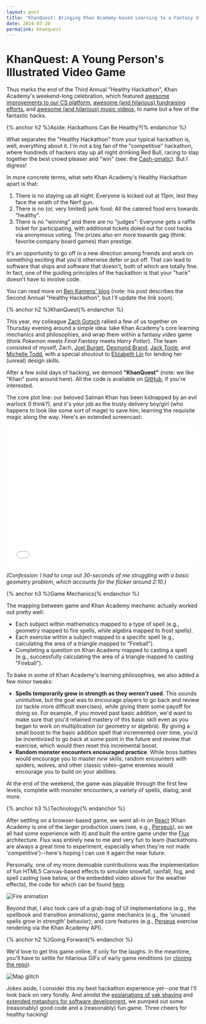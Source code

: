 ```yaml
---
layout: post
title: "KhanQuest: Bringing Khan Academy-based Learning to a Fantasy Video Game"
date: 2014-07-20
permalink: khanquest
---
```


# KhanQuest: A Young Person's Illustrated Video Game

Thus marks the end of the Third Annual "Healthy Hackathon", Khan Academy's weekend-long celebration, which featured [awesome improvements to our CS platform](https://www.youtube.com/watch?v=Pq0OSkFhmhk), [awesome (and hilarious) fundraising efforts](https://znd-vowels-dot-khan-academy.appspot.com/buy-a-vowel), and [awesome (and hilarious) music videos](https://twitter.com/pamelafox/status/489968073915387905#), to name but a few of the fantastic hacks.

{% anchor h2 %}Aside: Hackathons Can Be Healthy?{% endanchor %}

What separates the "Healthy Hackathon" from your typical hackathon is, well, everything about it. I'm not a big fan of the "competitive" hackathon, where hundreds of hackers stay up all night drinking Red Bull, racing to slap together the best crowd pleaser and "win" (see: the [Cash-omatic](http://greylocku.com/hackfest/#prizes)). But I digress!

In more concrete terms, what sets Khan Academy's Healthy Hackathon apart is that:

1. There is no staying up all night: Everyone is kicked out at 11pm, lest they face the wrath of the Nerf gun.
2. There is no (or, very limited) junk food: All the catered food errs towards "healthy".
3. There is no "winning" and there are no "judges": Everyone gets a raffle ticket for participating, with additional tickets doled out for cool hacks via anonymous voting. The prizes also err more towards gag (think: favorite company board games) than prestige.

It's an opportunity to go off in a new direction among friends and work on something exciting that you'd otherwise defer or put off. That can lead to software that ships and software that doesn't, both of which are totally fine. In fact, one of the guiding principles of the hackathon is that your "hack" doesn't have to involve code.

You can read more on [Ben Kamens' blog](http://bjk5.com/post/56123354891/how-we-ran-the-second-khan-academy-healthy-hackathon) (note: his post describes the Second Annual "Healthy Hackathon", but I'll update the link soon).

{% anchor h2 %}KhanQuest{% endanchor %}

This year, my colleague [Zach Gotsch](https://github.com/zgotsch) rallied a few of us together on Thursday evening around a simple idea: take Khan Academy's core learning mechanics and philosophies, and wrap them within a fantasy video game (think _Pokemon_ meets _Final Fantasy_ meets _Harry Potter_). The team consisted of myself, Zach, [Joel Burget](http://joelburget.com/), [Desmond Brand](http://desmondbrand.com/), [Jack Toole](https://github.com/jacktoole1), and [Michelle Todd](https://twitter.com/himichelletodd), with a special shoutout to [Elizabeth Lin](http://www.elizabethylin.com/about/) for lending her (unreal) design skills.

After a few solid days of hacking, we demoed **"KhanQuest"** (note: we like "Khan" puns around here). All the code is available on [GitHub](https://github.com/Khan/KAQuest), if you're interested.

The core plot line: our beloved Salman Khan has been kidnapped by an evil warlock (I think?), and it's your job as the trusty delivery boy/girl (who happens to look like some sort of mage) to save him, learning the requisite magic along the way. Here's an extended screencast:

<div style="text-align: center">
<iframe src="//player.vimeo.com/video/101273457" width="500" height="368" frameborder="0" webkitallowfullscreen mozallowfullscreen allowfullscreen></iframe>
</div>

_(Confession: I had to crop out 30-seconds of me struggling with a basic geometry problem, which accounts for the flicker around 2:10.)_

{% anchor h3 %}Game Mechanics{% endanchor %}

The mapping between game and Khan Academy mechanic actually worked out pretty well:

- Each subject within mathematics mapped to a type of spell (e.g., geometry mapped to fire spells, while algebra mapped to frost spells).
- Each exercise within a subject mapped to a specific spell (e.g., calculating the area of a triangle mapped to "Fireball").
- Completing a question on Khan Academy mapped to casting a spell (e.g., successfully calculating the area of a triangle mapped to casting "Fireball").

To bake in some of Khan Academy's learning philosophies, we also added a few minor tweaks:

- **Spells temporarily grew in strength as they _weren't_ used**. This sounds unintuitive, but the goal was to encourage players to go back and review (or tackle more difficult exercises), while giving them some payoff for doing so. For example, if you moved past basic addition, we'd want to make sure that you'd retained mastery of this basic skill even as you began to work on multiplication (or geometry or algebra). By giving a small boost to the basic addition spell that incremented over time, you'd be incentivized to go back at some point in the future and review that exercise, which would then reset this incremental boost.
- **Random monster encounters encouraged practice**. While boss battles would encourage you to master _new_ skills, random encounters with spiders, wolves, and other classic video-game enemies would encourage you to build on your abilities.

At the end of the weekend, the game was playable through the first few levels, complete with monster encounters, a variety of spells, dialog, and more.

{% anchor h3 %}Technology{% endanchor %}

After settling on a browser-based game, we went all-in on [React](http://facebook.github.io/react/) (Khan Academy is one of the larger production users (see, e.g., [Perseus](https://github.com/Khan/perseus)), so we all had some experience with it) and built the entire game under the [Flux](http://facebook.github.io/react/docs/flux-overview.html) architecture. Flux was entirely new to me and very fun to learn (hackathons are always a great time to experiment, especially when they're not made 'competitive')--here's hoping I can use it again the near future.

Personally, one of my more demoable contributions was the implementation of fun HTML5 Canvas-based effects to simulate snowfall, rainfall, fog, and spell casting (see below, or the embedded video above for the weather effects), the code for which can be found [here](https://github.com/Khan/KhanQuest/blob/master/src/sprites/animation.jsx).

<img src="/~crmarsh/static/img/fire.gif" alt="Fire animation" class="center">

Beyond that, I also took care of a grab-bag of UI implementations (e.g., the spellbook and transition animations), game mechanics (e.g., the 'unused spells grow in strength' behavior), and core features (e.g., [Perseus](https://github.com/Khan/perseus) exercise rendering via the Khan Academy API).

{% anchor h2 %}Going Forward{% endanchor %}

We'd love to get this game online, if only for the laughs. In the meantime, you'll have to settle for hilarious GIFs of early game renditions (or [cloning the repo](https://github.com/Khan/KAQuest)).

<img src="/~crmarsh/static/img/map-glitch.gif" alt="Map glitch" class="center">

Jokes aside, I consider this my best hackathon experience yet--one that I'll look back on very fondly. And amidst the [explanations of yak shaving](http://i.minus.com/ibaDjk7AeIcvxv.gif) and [extended metaphors for software development](https://www.youtube.com/watch?v=1IAXrxlDK6c), we pumped out some (reasonably) good code and a (reasonably) fun game. Three cheers for healthy hacking!
